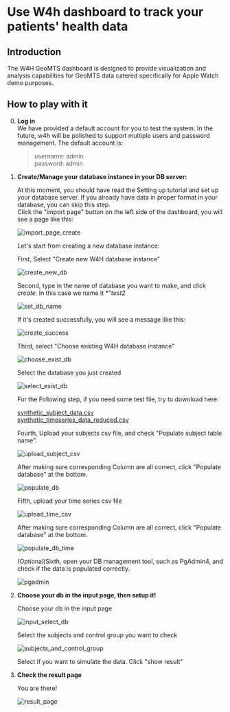 # Use W4h dashboard to track your patients' health data

## Introduction

The W4H GeoMTS dashboard is designed to provide visualization and analysis capabilities for GeoMTS data catered specifically for Apple Watch demo purposes.

## How to play with it

0. **Log in**  
    We have provided a default account for you to test the system. In the future, w4h will be polished to support multiple users and password management.
    The default account is:
    > username: admin  
      password: admin

1. **Create/Manage your database instance in your DB server:**  

    At this moment, you should have read the Setting up tutorial and set up your database server.
    If you already have data in proper format in your database, you can skip this step.  
    Click the "import page" button on the left side of the dashboard, you will see a page like this:  

    ![import_page_create](../static/import_page_create.png)

    Let's start from creating a new database instance:  

    First, Select "Create new W4H database instance"

    ![create_new_db](../static/create_new_db.png)

    Second, type in the name of database you want to make, and click *create*. In this case we name it *"*test2*

    ![set_db_name](../static/set_db_name.png)

    If it's created successfully, you will see a message like this:  

    ![create_success](../static/create_success.png)

    Third, select "Choose existing W4H database instance"

    ![choose_exist_db](../static/choose_exist_db.png)

    Select the database you just created

    ![select_exist_db](../static/select_exist_db.png)

    For the Following step, if you need some test file, try to download here:

    [synthetic_subject_data.csv](https://drive.google.com/file/d/1yAx63xeIwhI_8_1pUqGX2JWbkuFb8e3l/view?usp=sharing)  
    [synthetic_timeseries_data_reduced.csv](https://drive.google.com/file/d/1EvpYG1KKm51YlDUQ_ezDCNaVCLiS8tF4/view?usp=sharing)  

    Fourth, Upload your subjects csv file, and check "Populate subject table name".

    ![upload_subject_csv](../static/upload_subject_csv.png)

    After making sure corresponding Column are all correct, click "Populate database" at the bottom.

    ![populate_db](../static/populate_db.png)

    Fifth, upload your time series csv file

    ![upload_time_csv](../static/upload_time_csv.png)

    After making sure corresponding Column are all correct, click "Populate database" at the bottom.  

    ![populate_db_time](../static/populate_db_time.png)

    (Optional)Sixth, open your DB management tool, such as PgAdmin4, and check if the data is populated correctly.

    ![pgadmin](../static/pgadmin.png)

2. **Choose your db in the input page, then setup it!**  

    Choose your db in the input page

    ![input_select_db](../static/input_select_db.png)

    Select the subjects and control group you want to check

    ![subjects_and_control_group](../static/subjects_and_control_group.png)

    Select if you want to simulate the data. Click "show result"

3. **Check the result page**  

    You are there!

    ![result_page](../static/result_page.png)

